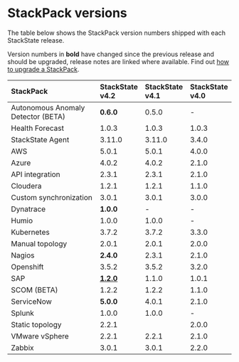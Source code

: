 # StackPack versions

The table below shows the StackPack version numbers shipped with each StackState release. 

Version numbers in **bold** have changed since the previous release and should be upgraded, release notes are linked where available. Find out [how to upgrade a StackPack](/stackpacks/about-stackpacks.md#upgrade-a-stackpack). 

| StackPack | StackState<br />v4.2 | StackState<br />v4.1 | StackState<br />v4.0 |
|:---|:---|:---|:---|
| Autonomous Anomaly Detector (BETA) | **0.6.0** | 0.5.0 | - |
| Health Forecast | 1.0.3 | 1.0.3 | 1.0.3 |
| StackState Agent | 3.11.0 | 3.11.0 | 3.4.0 |
| AWS | 5.0.1 | 5.0.1 | 4.0.0 |
| Azure | 4.0.2 | 4.0.2 | 2.1.0 |
| API integration | 2.3.1 | 2.3.1 | 2.1.0 |
| Cloudera | 1.2.1 | 1.2.1 | 1.1.0 |
| Custom synchronization | 3.0.1 | 3.0.1 | 3.0.0 |
| Dynatrace | **1.0.0** | - | - |
| Humio | 1.0.0 | 1.0.0 | - |
| Kubernetes | 3.7.2 | 3.7.2 | 3.3.0 |
| Manual topology | 2.0.1 | 2.0.1 | 2.0.0 |
| Nagios | **2.4.0** | 2.3.1 | 2.1.0 |
| Openshift | 3.5.2 | 3.5.2 | 3.2.0 |
| SAP | [**1.2.0**](https://github.com/StackVista/stackpack-sap/blob/master/src/main/stackpack/resources/RELEASE.md) | 1.1.0 | 1.0.1 |
| SCOM (BETA) | 1.2.2 | 1.2.2 | 1.1.0 |
| ServiceNow | **5.0.0** | 4.0.1 | 2.1.0 |
| Splunk | 1.0.0 | 1.0.0 | - |
| Static topology | 2.2.1| | 2.0.0 |
| VMware vSphere | 2.2.1 | 2.2.1 | 2.1.0 |
| Zabbix | 3.0.1 | 3.0.1 | 2.2.0 |


